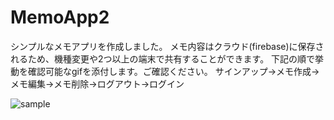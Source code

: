 # MemoApp2
シンプルなメモアプリを作成しました。
メモ内容はクラウド(firebase)に保存されるため、機種変更や2つ以上の端末で共有することができます。
下記の順で挙動を確認可能なgifを添付します。ご確認ください。
サインアップ→メモ作成→メモ編集→メモ削除→ログアウト→ログイン

![sample](https://user-images.githubusercontent.com/97661414/154416074-5c798bcf-4c98-42e4-9e81-1153f296a2c7.gif)

